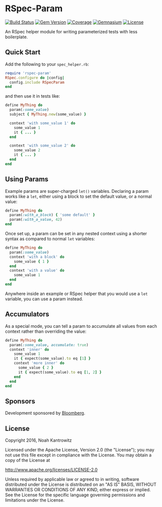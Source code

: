 # RSpec-Param

[![Build Status](https://img.shields.io/travis/coderanger/rspec-param.svg)](https://travis-ci.org/coderanger/rspec-param)
[![Gem Version](https://img.shields.io/gem/v/rspec-param.svg)](https://rubygems.org/gems/rspec-param)
[![Coverage](https://img.shields.io/codecov/c/github/coderanger/rspec-param.svg)](https://codecov.io/github/coderanger/rspec-param)
[![Gemnasium](https://img.shields.io/gemnasium/coderanger/rspec-param.svg)](https://gemnasium.com/coderanger/rspec-param)
[![License](https://img.shields.io/badge/license-Apache_2-blue.svg)](https://www.apache.org/licenses/LICENSE-2.0)

An RSpec helper module for writing parameterized tests with less boilerplate.

## Quick Start

Add the following to your `spec_helper.rb`:

```ruby
require 'rspec-param'
RSpec.configure do |config|
  config.include RSpecParam
end
```

and then use it in tests like:

```ruby
define MyThing do
  param(:some_value)
  subject { MyThing.new(some_value) }

  context 'with some_value 1' do
    some_value 1
    it { ... }
  end

  context 'with some_value 2' do
    some_value 2
    it { ... }
  end
end
```

## Using Params

Example params are super-charged `let()` variables. Declaring a param works like
a `let`, either using a block to set the default value, or a normal value:

```ruby
define MyThing do
  param(:with_a_block) { 'some default' }
  param(:with_a_value, 42)
end
```

Once set up, a param can be set in any nested context using a shorter syntax
as compared to normal `let` variables:

```ruby
define MyThing do
  param(:some_value)
  context 'with a block' do
    some_value { 1 }
  end
  context 'with a value' do
    some_value 1
  end
end
```

Anywhere inside an example or RSpec helper that you would use a `let` variable,
you can use a param instead.

## Accumulators

As a special mode, you can tell a param to accumulate all values from each
context rather than overriding the value:

```ruby
define MyThing do
  param(:some_value, accumulate: true)
  context 'inner' do
    some_value 1
    it { expect(some_value).to eq [1] }
    context 'more inner' do
      some_value { 2 }
      it { expect(some_value).to eq [1, 2] }
    end
  end
end
```

## Sponsors

Development sponsored by [Bloomberg](http://www.bloomberg.com/company/technology/).

## License

Copyright 2016, Noah Kantrowitz

Licensed under the Apache License, Version 2.0 (the "License");
you may not use this file except in compliance with the License.
You may obtain a copy of the License at

http://www.apache.org/licenses/LICENSE-2.0

Unless required by applicable law or agreed to in writing, software
distributed under the License is distributed on an "AS IS" BASIS,
WITHOUT WARRANTIES OR CONDITIONS OF ANY KIND, either express or implied.
See the License for the specific language governing permissions and
limitations under the License.

